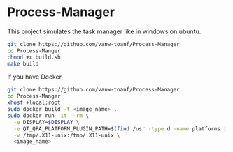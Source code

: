# Process-Manager
This project simulates the task manager like in windows on ubuntu.

```bash
git clone https://github.com/vanw-toanf/Process-Manager
cd Process-Manger
chmod +x build.sh
make build
```

If you have Docker, 
```bash
git clone https://github.com/vanw-toanf/Process-Manager
cd Process-Manger
xhost +local:root
sudo docker build -t <image_name> .
sudo docker run -it --rm \
  -e DISPLAY=$DISPLAY \
  -e QT_QPA_PLATFORM_PLUGIN_PATH=$(find /usr -type d -name platforms | sed 's:/platforms$::') \
  -v /tmp/.X11-unix:/tmp/.X11-unix \
  <image_name>